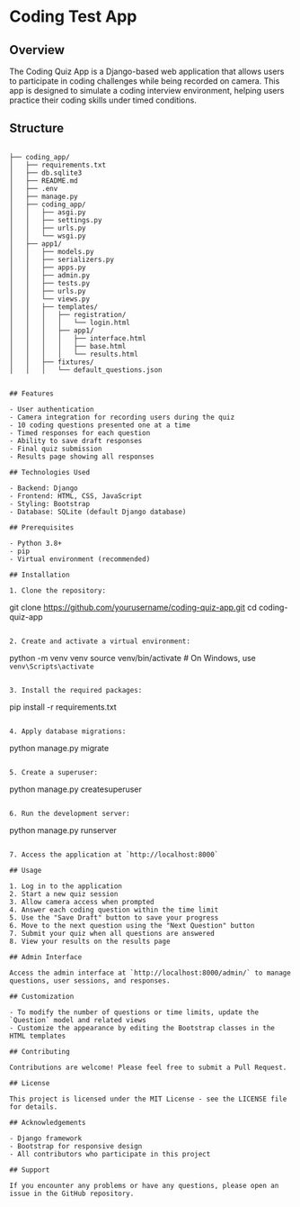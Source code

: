 # Coding Test App

## Overview

The Coding Quiz App is a Django-based web application that allows users to participate in coding challenges while being recorded on camera. This app is designed to simulate a coding interview environment, helping users practice their coding skills under timed conditions.


## Structure

```

├── coding_app/
│   ├── requirements.txt
│   ├── db.sqlite3
│   ├── README.md
│   ├── .env
│   ├── manage.py
│   ├── coding_app/
│   │   ├── asgi.py
│   │   ├── settings.py
│   │   ├── urls.py
│   │   └── wsgi.py
│   ├── app1/
│   │   ├── models.py
│   │   ├── serializers.py
│   │   ├── apps.py
│   │   ├── admin.py
│   │   ├── tests.py
│   │   ├── urls.py
│   │   └── views.py
│   │   ├── templates/
│   │   │   ├── registration/
│   │   │   │   └── login.html
│   │   │   ├── app1/
│   │   │   │   ├── interface.html
│   │   │   │   ├── base.html
│   │   │   │   └── results.html
│   │   ├── fixtures/
│   │   │   └── default_questions.json


## Features

- User authentication
- Camera integration for recording users during the quiz
- 10 coding questions presented one at a time
- Timed responses for each question
- Ability to save draft responses
- Final quiz submission
- Results page showing all responses

## Technologies Used

- Backend: Django
- Frontend: HTML, CSS, JavaScript
- Styling: Bootstrap
- Database: SQLite (default Django database)

## Prerequisites

- Python 3.8+
- pip
- Virtual environment (recommended)

## Installation

1. Clone the repository:
   ```
   git clone https://github.com/yourusername/coding-quiz-app.git
   cd coding-quiz-app
   ```

2. Create and activate a virtual environment:
   ```
   python -m venv venv
   source venv/bin/activate  # On Windows, use `venv\Scripts\activate`
   ```

3. Install the required packages:
   ```
   pip install -r requirements.txt
   ```

4. Apply database migrations:
   ```
   python manage.py migrate
   ```

5. Create a superuser:
   ```
   python manage.py createsuperuser
   ```

6. Run the development server:
   ```
   python manage.py runserver
   ```

7. Access the application at `http://localhost:8000`

## Usage

1. Log in to the application
2. Start a new quiz session
3. Allow camera access when prompted
4. Answer each coding question within the time limit
5. Use the "Save Draft" button to save your progress
6. Move to the next question using the "Next Question" button
7. Submit your quiz when all questions are answered
8. View your results on the results page

## Admin Interface

Access the admin interface at `http://localhost:8000/admin/` to manage questions, user sessions, and responses.

## Customization

- To modify the number of questions or time limits, update the `Question` model and related views
- Customize the appearance by editing the Bootstrap classes in the HTML templates

## Contributing

Contributions are welcome! Please feel free to submit a Pull Request.

## License

This project is licensed under the MIT License - see the LICENSE file for details.

## Acknowledgements

- Django framework
- Bootstrap for responsive design
- All contributors who participate in this project

## Support

If you encounter any problems or have any questions, please open an issue in the GitHub repository.
